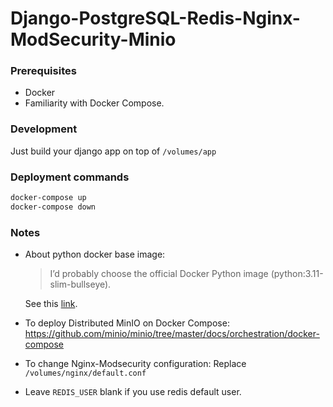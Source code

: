 # Django-PostgreSQL-Redis-Nginx-ModSecurity-Minio

### Prerequisites
- Docker
- Familiarity with Docker Compose.

### Development
Just build your django app on top of ```/volumes/app```

### Deployment commands
```bash
docker-compose up
docker-compose down
```

### Notes

- About python docker base image:

    <blockquote>I’d probably choose the official Docker Python image (python:3.11-slim-bullseye).</blockquote>
    
    See this [link](https://pythonspeed.com/articles/base-image-python-docker-images/).

- To deploy Distributed MinIO on Docker Compose:
    https://github.com/minio/minio/tree/master/docs/orchestration/docker-compose

- To change Nginx-Modsecurity configuration:
    Replace ```/volumes/nginx/default.conf```

- Leave ```REDIS_USER``` blank if you use redis default user.


